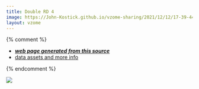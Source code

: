 ```yaml
---
title: Double RD 4
image: https://John-Kostick.github.io/vzome-sharing/2021/12/12/17-39-44-Double-RD-4/Double-RD-4.png
layout: vzome
---
```


{% comment %}
 - [***web page generated from this source***][post]
 - [data assets and more info][github]

[post]: <https://John-Kostick.github.io/vzome-sharing/2021/12/12/Double-RD-4-17-39-44.html>
[github]: <https://github.com/John-Kostick/vzome-sharing/tree/main/2021/12/12/17-39-44-Double-RD-4/>
{% endcomment %}

<vzome-viewer style="width: 100%; height: 65vh;"
       src="https://John-Kostick.github.io/vzome-sharing/2021/12/12/17-39-44-Double-RD-4/Double-RD-4.vZome" >
  <img src="https://John-Kostick.github.io/vzome-sharing/2021/12/12/17-39-44-Double-RD-4/Double-RD-4.png" />
</vzome-viewer>